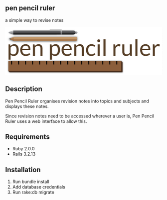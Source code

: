 ## pen pencil ruler
a simple way to revise notes

![Pen Pencil Ruler Logo](app/assets/images/hero.png)

## Description

Pen Pencil Ruler organises revision notes into topics and subjects and displays these notes.

Since revision notes need to be accessed wherever a user is, Pen Pencil Ruler uses a web interface to allow this.

## Requirements

* Ruby 2.0.0
* Rails 3.2.13

## Installation

1. Run bundle install
2. Add database credentials
3. Run rake:db migrate
